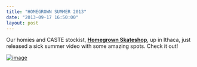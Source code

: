 ```yaml
---
title: "HOMEGROWN SUMMER 2013"
date: "2013-09-17 16:50:00"
layout: post
---
```


<p>Our homies and CASTE stockist, <strong><a href="http://homegrownskateshop.com/">Homegrown Skateshop</a></strong>, up in Ithaca, just released a sick summer video with some amazing spots. Check it out!</p>
<p><a href="http://homegrownskateshop.com/"><img alt="image" src="http://media.tumblr.com/752a3bb3b988cc1148c6cc590edbbdfa/tumblr_inline_mta45xbHEE1rf4blg.png"/></a></p>
